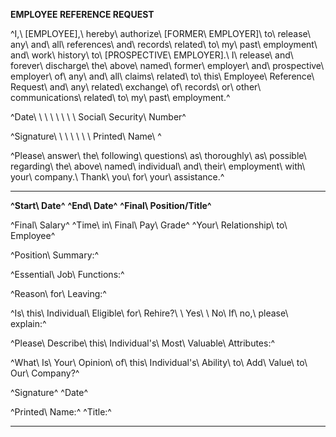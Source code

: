 **EMPLOYEE REFERENCE REQUEST**

^I,\ \[EMPLOYEE\],\ hereby\ authorize\ \[FORMER\ EMPLOYER\]\ to\ release\ any\ and\ all\ references\ and\ records\ related\ to\ my\ past\ employment\ and\ work\ history\ to\ \[PROSPECTIVE\ EMPLOYER\].\ I\ release\ and\ forever\ discharge\ the\ above\ named\ former\ employer\ and\ prospective\ employer\ of\ any\ and\ all\ claims\ related\ to\ this\ Employee\ Reference\ Request\ and\ any\ related\ exchange\ of\ records\ or\ other\ communications\ related\ to\ my\ past\ employment.^

^Date\ \ \ \ \ \ \ \ Social\ Security\ Number^

^Signature\ \ \ \ \ \ \ Printed\ Name\ ^

^Please\ answer\ the\ following\ questions\ as\ thoroughly\ as\ possible\ regarding\ the\ above\ named\ individual\ and\ their\ employment\ with\ your\ company.\ Thank\ you\ for\ your\ assistance.^

  ----------------------------------------------------------------------------------------------- ------------------------------- ------------------------------------
  **^Start\ Date^**                                                                               **^End\ Date^**                 **^Final\ Position/Title^**
                                                                                                                                  
  ^Final\ Salary^                                                                                 ^Time\ in\ Final\ Pay\ Grade^   ^Your\ Relationship\ to\ Employee^
                                                                                                                                  
  ^Position\ Summary:^                                                                                                            
                                                                                                                                  
                                                                                                                                  
                                                                                                                                  
  ^Essential\ Job\ Functions:^                                                                                                    
                                                                                                                                  
                                                                                                                                  
                                                                                                                                  
                                                                                                                                  
  ^Reason\ for\ Leaving:^                                                                                                         
                                                                                                                                  
                                                                                                                                  
  ^Is\ this\ Individual\ Eligible\ for\ Rehire?\ \ Yes\ \ No\ If\ no,\ please\ explain:^                                          
                                                                                                                                  
                                                                                                                                  
  ^Please\ Describe\ this\ Individual's\ Most\ Valuable\ Attributes:^                                                             
                                                                                                                                  
                                                                                                                                  
  ^What\ Is\ Your\ Opinion\ of\ this\ Individual's\ Ability\ to\ Add\ Value\ to\ Our\ Company?^                                   
                                                                                                                                  
                                                                                                                                  
                                                                                                                                  
  ^Signature^                                                                                     ^Date^                          
                                                                                                                                  
  ^Printed\ Name:^                                                                                ^Title:^                        
                                                                                                                                  
  ----------------------------------------------------------------------------------------------- ------------------------------- ------------------------------------
